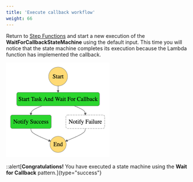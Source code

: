```yaml
---
title: 'Execute callback workflow'
weight: 66
---
```


Return to [Step Functions](https://console.aws.amazon.com/states/home) and start a new execution of the **WaitForCallbackStateMachine** using the default input. This time you will notice that the state machine completes its execution because the Lambda function has implemented the callback.

![Module 4 Workflow](/static/img/module-4/modified-workflow.png)

::alert[**Congratulations!** You have executed a state machine using the **Wait for Callback** pattern.]{type="success"}
